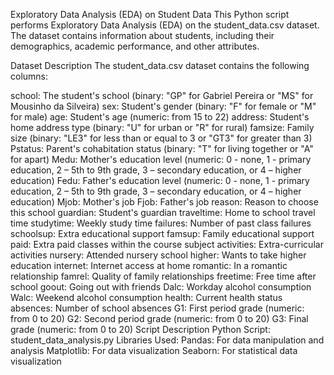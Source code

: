 
Exploratory Data Analysis (EDA) on Student Data
This Python script performs Exploratory Data Analysis (EDA) on the student_data.csv dataset. The dataset contains information about students, including their demographics, academic performance, and other attributes.

Dataset Description
The student_data.csv dataset contains the following columns:

school: The student's school (binary: "GP" for Gabriel Pereira or "MS" for Mousinho da Silveira)
sex: Student's gender (binary: "F" for female or "M" for male)
age: Student's age (numeric: from 15 to 22)
address: Student's home address type (binary: "U" for urban or "R" for rural)
famsize: Family size (binary: "LE3" for less than or equal to 3 or "GT3" for greater than 3)
Pstatus: Parent's cohabitation status (binary: "T" for living together or "A" for apart)
Medu: Mother's education level (numeric: 0 - none, 1 - primary education, 2 – 5th to 9th grade, 3 – secondary education, or 4 – higher education)
Fedu: Father's education level (numeric: 0 - none, 1 - primary education, 2 – 5th to 9th grade, 3 – secondary education, or 4 – higher education)
Mjob: Mother's job
Fjob: Father's job
reason: Reason to choose this school
guardian: Student's guardian
traveltime: Home to school travel time
studytime: Weekly study time
failures: Number of past class failures
schoolsup: Extra educational support
famsup: Family educational support
paid: Extra paid classes within the course subject
activities: Extra-curricular activities
nursery: Attended nursery school
higher: Wants to take higher education
internet: Internet access at home
romantic: In a romantic relationship
famrel: Quality of family relationships
freetime: Free time after school
goout: Going out with friends
Dalc: Workday alcohol consumption
Walc: Weekend alcohol consumption
health: Current health status
absences: Number of school absences
G1: First period grade (numeric: from 0 to 20)
G2: Second period grade (numeric: from 0 to 20)
G3: Final grade (numeric: from 0 to 20)
Script Description
Python Script: student_data_analysis.py
Libraries Used:
Pandas: For data manipulation and analysis
Matplotlib: For data visualization
Seaborn: For statistical data visualization
